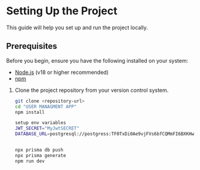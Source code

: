 # Setting Up the Project

This guide will help you set up and run the project locally.

## Prerequisites

Before you begin, ensure you have the following installed on your system:

- [Node.js](https://nodejs.org/) (v18 or higher recommended)
- [npm](https://www.npmjs.com/)

1. Clone the project repository from your version control system.

   ```bash
   git clone <repository-url>
   cd "USER MANAGMENT APP"
   npm install

   setup env variables
   JWT_SECRET="MyJwtSECRET"
   DATABASE_URL=postgresql://postgress:TF0TxDi0Ae9vjFVs6bfCQMmFI6BXKHwU@dpg-cto26hbtq21c73cqnlmg-a.oregon-postgres.render.com/user_managment_vyi7


   npx prisma db push
   npx prisma generate
   npm run dev





   ```
